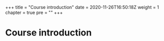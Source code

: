 +++
title = "Course introduction"
date = 2020-11-26T16:50:18Z
weight = 1
chapter = true
pre = ""
+++

# Course introduction
